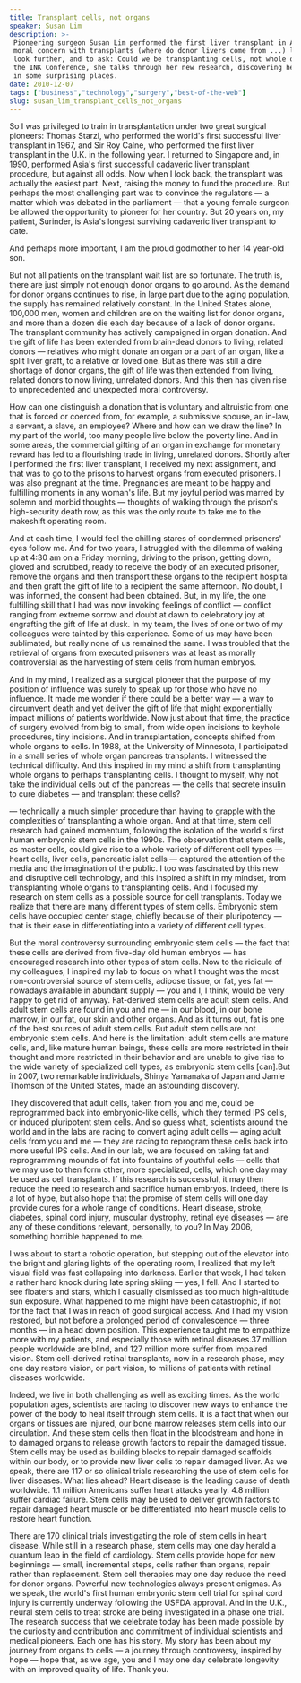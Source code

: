 ```yaml
---
title: Transplant cells, not organs
speaker: Susan Lim
description: >-
 Pioneering surgeon Susan Lim performed the first liver transplant in Asia. But a
 moral concern with transplants (where do donor livers come from ...) led her to
 look further, and to ask: Could we be transplanting cells, not whole organs? At
 the INK Conference, she talks through her new research, discovering healing cells
 in some surprising places.
date: 2010-12-07
tags: ["business","technology","surgery","best-of-the-web"]
slug: susan_lim_transplant_cells_not_organs
---
```


So I was privileged to train in transplantation under two great surgical pioneers: Thomas
Starzl, who performed the world's first successful liver transplant in 1967, and Sir Roy
Calne, who performed the first liver transplant in the U.K. in the following year. I
returned to Singapore and, in 1990, performed Asia's first successful cadaveric liver
transplant procedure, but against all odds. Now when I look back, the transplant was
actually the easiest part. Next, raising the money to fund the procedure. But perhaps the
most challenging part was to convince the regulators — a matter which was debated in the
parliament — that a young female surgeon be allowed the opportunity to pioneer for her
country. But 20 years on, my patient, Surinder, is Asia's longest surviving cadaveric
liver transplant to date. 

And perhaps more important, I am the proud godmother to her 14 year-old
son.

But not all patients on the transplant wait list are so fortunate. The truth is, there are
just simply not enough donor organs to go around. As the demand for donor organs continues
to rise, in large part due to the aging population, the supply has remained relatively
constant. In the United States alone, 100,000 men, women and children are on the waiting
list for donor organs, and more than a dozen die each day because of a lack of donor
organs. The transplant community has actively campaigned in organ donation. And the gift
of life has been extended from brain-dead donors to living, related donors — relatives who
might donate an organ or a part of an organ, like a split liver graft, to a relative or
loved one. But as there was still a dire shortage of donor organs, the gift of life was
then extended from living, related donors to now living, unrelated donors. And this then
has given rise to unprecedented and unexpected moral controversy.

How can one distinguish a donation that is voluntary and altruistic from one that is
forced or coerced from, for example, a submissive spouse, an in-law, a servant, a slave,
an employee? Where and how can we draw the line? In my part of the world, too many people
live below the poverty line. And in some areas, the commercial gifting of an organ in
exchange for monetary reward has led to a flourishing trade in living, unrelated
donors. Shortly after I performed the first liver transplant, I received my next
assignment, and that was to go to the prisons to harvest organs from executed prisoners. I
was also pregnant at the time. Pregnancies are meant to be happy and fulfilling moments in
any woman's life. But my joyful period was marred by solemn and morbid thoughts — thoughts
of walking through the prison's high-security death row, as this was the only route to
take me to the makeshift operating room.

And at each time, I would feel the chilling stares of condemned prisoners' eyes follow me.
And for two years, I struggled with the dilemma of waking up at 4:30 am on a Friday
morning, driving to the prison, getting down, gloved and scrubbed, ready to receive the
body of an executed prisoner, remove the organs and then transport these organs to the
recipient hospital and then graft the gift of life to a recipient the same afternoon. No
doubt, I was informed, the consent had been obtained. But, in my life, the one fulfilling
skill that I had was now invoking feelings of conflict — conflict ranging from extreme
sorrow and doubt at dawn to celebratory joy at engrafting the gift of life at dusk. In my
team, the lives of one or two of my colleagues were tainted by this experience. Some of us
may have been sublimated, but really none of us remained the same. I was troubled that the
retrieval of organs from executed prisoners was at least as morally controversial as the
harvesting of stem cells from human embryos.

And in my mind, I realized as a surgical pioneer that the purpose of my position of
influence was surely to speak up for those who have no influence. It made me wonder if
there could be a better way — a way to circumvent death and yet deliver the gift of life
that might exponentially impact millions of patients worldwide. Now just about that time,
the practice of surgery evolved from big to small, from wide open incisions to keyhole
procedures, tiny incisions. And in transplantation, concepts shifted from whole organs to
cells. In 1988, at the University of Minnesota, I participated in a small series of whole
organ pancreas transplants. I witnessed the technical difficulty. And this inspired in my
mind a shift from transplanting whole organs to perhaps transplanting cells. I thought to
myself, why not take the individual cells out of the pancreas — the cells that secrete
insulin to cure diabetes — and transplant these cells?

— technically a much simpler procedure than having to grapple with the complexities of
transplanting a whole organ. And at that time, stem cell research had gained momentum,
following the isolation of the world's first human embryonic stem cells in the 1990s. The
observation that stem cells, as master cells, could give rise to a whole variety of
different cell types — heart cells, liver cells, pancreatic islet cells — captured the
attention of the media and the imagination of the public. I too was fascinated by this new
and disruptive cell technology, and this inspired a shift in my mindset, from
transplanting whole organs to transplanting cells. And I focused my research on stem cells
as a possible source for cell transplants. Today we realize that there are many different
types of stem cells. Embryonic stem cells have occupied center stage, chiefly because of
their pluripotency — that is their ease in differentiating into a variety of different
cell types.

But the moral controversy surrounding embryonic stem cells — the fact that these cells are
derived from five-day old human embryos — has encouraged research into other types of stem
cells. Now to the ridicule of my colleagues, I inspired my lab to focus on what I thought
was the most non-controversial source of stem cells, adipose tissue, or fat, yes fat —
nowadays available in abundant supply — you and I, I think, would be very happy to get rid
of anyway. Fat-derived stem cells are adult stem cells. And adult stem cells are found in
you and me — in our blood, in our bone marrow, in our fat, our skin and other organs. And
as it turns out, fat is one of the best sources of adult stem cells. But adult stem cells
are not embryonic stem cells. And here is the limitation: adult stem cells are mature
cells, and, like mature human beings, these cells are more restricted in their thought and
more restricted in their behavior and are unable to give rise to the wide variety of
specialized cell types, as embryonic stem cells [can].But in 2007, two remarkable
individuals, Shinya Yamanaka of Japan and Jamie Thomson of the United States, made an
astounding discovery.

They discovered that adult cells, taken from you and me, could be reprogrammed back into
embryonic-like cells, which they termed IPS cells, or induced pluripotent stem cells. And
so guess what, scientists around the world and in the labs are racing to convert aging
adult cells — aging adult cells from you and me — they are racing to reprogram these cells
back into more useful IPS cells. And in our lab, we are focused on taking fat and
reprogramming mounds of fat into fountains of youthful cells — cells that we may use to
then form other, more specialized, cells, which one day may be used as cell transplants.
If this research is successful, it may then reduce the need to research and sacrifice
human embryos. Indeed, there is a lot of hype, but also hope that the promise of stem cells
will one day provide cures for a whole range of conditions. Heart disease, stroke,
diabetes, spinal cord injury, muscular dystrophy, retinal eye diseases — are any of these
conditions relevant, personally, to you? In May 2006, something horrible happened to
me.

I was about to start a robotic operation, but stepping out of the elevator into the bright
and glaring lights of the operating room, I realized that my left visual field was fast
collapsing into darkness. Earlier that week, I had taken a rather hard knock during late
spring skiing — yes, I fell. And I started to see floaters and stars, which I casually
dismissed as too much high-altitude sun exposure. What happened to me might have been
catastrophic, if not for the fact that I was in reach of good surgical access. And I had
my vision restored, but not before a prolonged period of convalescence — three months — in
a head down position. This experience taught me to empathize more with my patients, and
especially those with retinal diseases.37 million people worldwide are blind, and 127
million more suffer from impaired vision. Stem cell-derived retinal transplants, now in a
research phase, may one day restore vision, or part vision, to millions of patients with
retinal diseases worldwide.

Indeed, we live in both challenging as well as exciting times. As the world population
ages, scientists are racing to discover new ways to enhance the power of the body to heal
itself through stem cells. It is a fact that when our organs or tissues are injured, our
bone marrow releases stem cells into our circulation. And these stem cells then float in
the bloodstream and hone in to damaged organs to release growth factors to repair the
damaged tissue. Stem cells may be used as building blocks to repair damaged scaffolds
within our body, or to provide new liver cells to repair damaged liver. As we speak, there
are 117 or so clinical trials researching the use of stem cells for liver diseases. What
lies ahead? Heart disease is the leading cause of death worldwide. 1.1 million Americans
suffer heart attacks yearly. 4.8 million suffer cardiac failure. Stem cells may be used to
deliver growth factors to repair damaged heart muscle or be differentiated into heart
muscle cells to restore heart function.

There are 170 clinical trials investigating the role of stem cells in heart disease. While
still in a research phase, stem cells may one day herald a quantum leap in the field of
cardiology. Stem cells provide hope for new beginnings — small, incremental steps, cells
rather than organs, repair rather than replacement. Stem cell therapies may one day reduce
the need for donor organs. Powerful new technologies always present enigmas. As we speak,
the world's first human embryonic stem cell trial for spinal cord injury is currently
underway following the USFDA approval. And in the U.K., neural stem cells to treat stroke
are being investigated in a phase one trial. The research success that we celebrate today
has been made possible by the curiosity and contribution and commitment of individual
scientists and medical pioneers. Each one has his story. My story has been about my
journey from organs to cells — a journey through controversy, inspired by hope — hope
that, as we age, you and I may one day celebrate longevity with an improved quality of
life. Thank you.

<!--
ad_duration=3.33
event="INK Conference"
external_start_time=0
has_talk_citation=0
intro_duration=11.82
is_subtitle_required="False"
is_talk_featured="True"
language="en"
language_swap="False"
native_language="en"
number_of_related_talks=6
number_of_speakers=1
number_of_subtitled_videos=31
number_of_tags=4
number_of_talk_download_languages=31
number_of_talk_more_resources=0
number_of_talk_recommendations=1
number_of_talks_take_actions=0
post_ad_duration=0.83
published_timestamp="2011-04-15 18:47:00"
recording_date="2010-12-07"
speaker_description="Surgeon"
speaker_is_published=1
speaker_name="Susan Lim"
talk_more_resources=[]
talk_name="Transplant cells, not organs"
talk_recommendations_blurb="Explore these resources on the promise of transplanting cells instead of organs."
talks_tags=["business","technology","surgery","best-of-the-web"]
talks_take_action=[]
url_audio="https://download.ted.com/talks/SusanLim_2010P.mp3?apikey=acme-roadrunner"
url_photo_speaker="https://pe.tedcdn.com/images/ted/04b1e10cfee6fe2ccc5225006e54042794512013_254x191.jpg"
url_photo_talk="https://pe.tedcdn.com/images/ted/698ed8fd78d9430aba1d0c3c1b78860714c4c74d_800x600.jpg"
url_webpage="https://www.ted.com/talks/susan_lim_transplant_cells_not_organs"
video_type_name="Best of Web"
-->